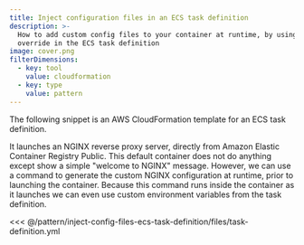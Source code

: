```yaml
---
title: Inject configuration files in an ECS task definition
description: >-
  How to add custom config files to your container at runtime, by using a command
  override in the ECS task definition
image: cover.png
filterDimensions:
  - key: tool
    value: cloudformation
  - key: type
    value: pattern
---
```


The following snippet is an AWS CloudFormation template for an ECS task definition.

It launches an NGINX reverse proxy server, directly from Amazon Elastic Container Registry Public. This default container does not do anything except show a simple
"welcome to NGINX" message. However, we can use a command to generate the custom NGINX configuration at runtime, prior to launching the container. Because this command runs inside the container as it launches we can even use custom environment variables
from the task definition.

<<< @/pattern/inject-config-files-ecs-task-definition/files/task-definition.yml
